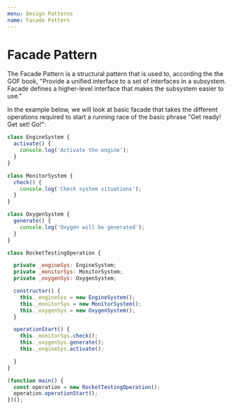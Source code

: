 ```yaml
---
menu: Design Patterns
name: Facade Pattern
---
```


# Facade Pattern

The Facade Pattern is a structural pattern that is used to, according the the GOF book, "Provide a unified interface to a set of interfaces in a subsystem. Facade defines a higher-level interface that makes the subsystem easier to use."

In the example below, we will look at basic facade that takes the different operations required to start a running race of the basic phrase "Get ready! Get set! Go!":

```javascript
class EngineSystem {
  activate() {
    console.log('Activate the engine');
  }
}

class MonitorSystem {
  check() {
    console.log('Check system situations');
  }
}

class OxygenSystem {
  generate() {
    console.log('Oxygen will be generated');
  }
}

class RocketTestingOperation {

  private _engineSys: EngineSystem;
  private _monitorSys: MonitorSystem;
  private _oxygenSys: OxygenSystem;

  constructor() {
    this._engineSys = new EngineSystem();
    this._monitorSys = new MonitorSystem();
    this._oxygenSys = new OxygenSystem();
  }

  operationStart() {
    this._monitorSys.check();
    this._oxygenSys.generate();
    this._engineSys.activate();

  }
}

(function main() {
  const operation = new RocketTestingOperation();
  operation.operationStart();
})();
```
